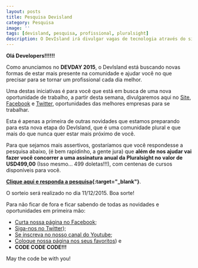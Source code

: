 ```yaml
---
layout: posts
title: Pesquisa Devisland
category: Pesquisa
image: ''
tags: [devisland, pesquisa, profissional, pluralsight]
description: O DevIsland irá divulgar vagas de tecnologia através do site e redes sociais. E repondendo a pesquisa você concorre a um voucher anual da pluralsight de graça!!!
---
```


**Olá Developers!!!!!!**

Como anunciamos no **DEVDAY 2015**, o DevIsland está buscando novas formas de estar mais presente na comunidade e ajudar você no que precisar para se tornar um profissional cada dia melhor.

Uma destas iniciativas é para você que está em busca de uma nova oportunidade de trabalho, a partir desta semana, divulgaremos aqui no [Site](http://devisland.com/vagas), [Facebook](https://www.facebook.com/DevIsland/) e [Twitter](https://twitter.com/devisland), oportunidades das melhores empresas para se trabalhar.

Esta é apenas a primeira de outras novidades que estamos preparando para esta nova etapa do DevIsland, que é uma comunidade plural e que mais do que nunca quer estar mais próximo de você.

Para que sejamos mais assertivos, gostaríamos que você respondesse a pesquisa abaixo, (é bem rapidinho, a gente jura) que **além de nos ajudar vai fazer você concorrer a uma assinatura anual da Pluralsight no valor de USD499,00** (Isso mesmo... 499 doletas!!!), com centenas de cursos disponíveis para você.


**[Clique aqui e responda a pesquisa](http://goo.gl/forms/lGPeJpTeWF){:target="_blank"}**.

O sorteio será realizado no dia 11/12/2015. Boa sorte!

Para não ficar de fora e ficar sabendo de todas as novidades e oportunidades em primeira mão:

- [Curta nossa página no Facebook](https://www.facebook.com/DevIsland/);
- [Siga-nos no Twitter](https://twitter.com/devisland));
- [Se inscreva no nosso canal do Youtube](https://www.youtube.com/DevIsland);
- [Coloque nossa página nos seus favoritos](http://devisland.com/)) e
- **CODE CODE CODE!!!**


May the code be with you!

